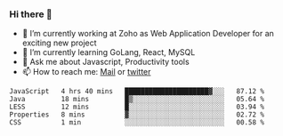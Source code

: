 ### Hi there 👋

- 🔭 I’m currently working at Zoho as Web Application Developer for an exciting new project
- 🌱 I’m currently learning GoLang, React, MySQL
- 💬 Ask me about Javascript, Productivity tools 
- 📫 How to reach me: [Mail](mailto:kvaishak47@gmail.com) or [twitter](https://twitter.com/_kvaishak)

<!--START_SECTION:waka-->
```text
JavaScript   4 hrs 40 mins   █████████████████████▓░░░   87.12 % 
Java         18 mins         █▒░░░░░░░░░░░░░░░░░░░░░░░   05.64 % 
LESS         12 mins         █░░░░░░░░░░░░░░░░░░░░░░░░   03.94 % 
Properties   8 mins          ▓░░░░░░░░░░░░░░░░░░░░░░░░   02.72 % 
CSS          1 min           ░░░░░░░░░░░░░░░░░░░░░░░░░   00.58 % 
```
<!--END_SECTION:waka-->
